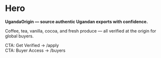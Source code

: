 # Hero

**UgandaOrigin — source authentic Ugandan exports with confidence.**

Coffee, tea, vanilla, cocoa, and fresh produce — all verified at the origin for global buyers.

CTA: Get Verified → /apply  
CTA: Buyer Access → /buyers
